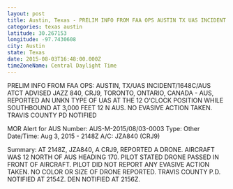 ```yaml
---
layout: post
title: Austin, Texas - PRELIM INFO FROM FAA OPS AUSTIN TX UAS INCIDENT 1648C AUS ATCT ADVISED JAZZ 840
categories: texas austin
latitude: 30.267153
longitude: -97.7430608
city: Austin
state: Texas
date: 2015-08-03T16:48:00.000Z
timeZoneName: Central Daylight Time
---
```


PRELIM INFO FROM FAA OPS: AUSTIN, TX/UAS INCIDENT/1648C/AUS ATCT ADVISED JAZZ 840, CRJ9, TORONTO, ONTARIO, CANADA - AUS, REPORTED AN UNKN TYPE OF UAS AT THE 12 O'CLOCK POSITION WHILE SOUTHBOUND AT 3,000 FEET 12 N AUS.  NO EVASIVE ACTION TAKEN.  TRAVIS COUNTY PD NOTIFIED 


MOR Alert for AUS
Number: AUS-M-2015/08/03-0003
Type: Other
Date/Time: Aug 3, 2015 - 2148Z
A/C: JZA840 (CRJ9)

Summary: AT 2148Z, JZA840, A CRJ9, REPORTED A DRONE. AIRCRAFT WAS 12 NORTH OF AUS HEADING 170. PILOT STATED DRONE PASSED IN FRONT OF AIRCRAFT. PILOT DID NOT REPORT ANY EVASIVE ACTION TAKEN. NO COLOR OR SIZE OF DRONE REPORTED. TRAVIS COUNTY P.D. NOTIFIED AT 2154Z. DEN NOTIFIED AT 2156Z. 